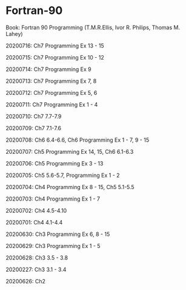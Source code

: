 # Fortran-90

Book: Fortran 90 Programming (T.M.R.Ellis, Ivor R. Philips, Thomas M. Lahey)

20200716: Ch7 Programming Ex 13 - 15

20200715: Ch7 Programming Ex 10 - 12

20200714: Ch7 Programming Ex 9

20200713: Ch7 Programming Ex 7, 8

20200712: Ch7 Programming Ex 5, 6

20200711: Ch7 Programming Ex 1 - 4

20200710: Ch7 7.7-7.9

20200709: Ch7 7.1-7.6

20200708: Ch6 6.4-6.6, Ch6 Programming Ex 1 - 7, 9 - 15

20200707: Ch5 Programming Ex 14, 15, Ch6 6.1-6.3

20200706: Ch5 Programming Ex 3 - 13

20200705: Ch5 5.6-5.7, Programming Ex 1 - 2

20200704: Ch4 Programming Ex 8 - 15, Ch5 5.1-5.5

20200703: Ch4 Programming Ex 1 - 7

20200702: Ch4 4.5-4.10

20200701: Ch4 4.1-4.4

20200630: Ch3 Programming Ex 6, 8 - 15

20200629: Ch3 Programming Ex 1 - 5

20200628: Ch3 3.5 - 3.8 

20200227: Ch3 3.1 - 3.4

20200626: Ch2 
